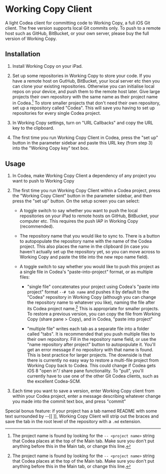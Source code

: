 

# Working Copy Client

A light Codea client for committing code to Working Copy, a full iOS Git client. The free version supports local Git commits only. To push to a remote host such as GitHub, BitBucket, or your own server, please buy the full version of Working Copy.

## Installation

1. Install Working Copy on your iPad.

2. Set up some repositories in Working Copy to store your code. If you have a remote host on GutHub, BitBucket, your local server etc then you can clone your existing repositories. Otherwise you can initialise local repos on your device, and push them to the remote host later. Give large projects their own repository with the same name as their project name in Codea.[^note1] To store smaller projects that don't need their own repository, set up a repository called "Codea". This will save you having to set up repositories for every single Codea project.

3. In Working Copy settings, turn on "URL Callbacks" and copy the URL key to the clipboard.

4. The first time you run Working Copy Client in Codea, press the "set up" button in the parameter sidebar and paste this URL key (from step 3) into the "Working Copy key" text box. 

## Usage

1. In Codea, make Working Copy Client a dependency of any project you want to push to Working Copy 

2. The first time you run Working Copy Client within a Codea project, press the "Working Copy Client" button in the parameter sidebar, and then press the "set up" button. On the setup screen you can select:

    - A toggle switch to say whether you want to push the local repositories on your iPad to remote hosts on GitHub, BitBucket, your computer etc. This requires the push IAP in Working Copy (recommended).

    - The repository name that you would like to sync to. There is a button to autopopulate the repository name with the name of the Codea project. This also places the name in the clipboard (in case you haven't actually set up the repository yet, so you can move across to Working Copy and paste the title into the new repo name field).

    - A toggle switch to say whether you would like to push this project as a single file in Codea's "paste-into-project" format, or as multiple files:

        - "single file" concatenates your project using Codea's "paste into project" format `--# tab name` and pushes it by default to the "Codea" repository in Working Copy (although you can change the repository name to whatever you like), naming the file after its Codea project name.[^note1] This is appropriate for smaller projects. To restore a previous version, you can copy the file from Working Copy (share pane > Copy), and in Codea, "paste into project"

        - "multiple file" writes each tab as a separate file into a folder called "tabs". It is recommended that you push multiple files to their own repository. Fill in the repository name field, or use the "name repository after project" button to autopopulate it. You'll get an error message if no repository with that name is found. This is best practice for larger projects. The downside is that there is currently no easy way to restore a multi-file project from Working Copy back to Codea. This could change if Codea gets iOS 8 "open in"/ share pane functionality.  To "pull", you'll currently have to use one of the other Git Codea clients, such as the excellent Codea-SCM.

3. Each time you want to save a version, enter Working Copy client from within your Codea project, enter a message describing whatever change you made into the commit text box, and press "commit"

Special bonus feature: if your project has a tab named README with some text surrounded by --\[\[ \]\], Working Copy Client will strip out the braces and save the tab in the root level of the repository with a `.md` extension.

[^note1]: The project name is found by looking for the `-- <project name>` string that Codea places at the top of the Main tab. Make sure you don't put anything before this in the Main tab, or change this line.

  